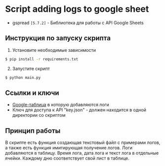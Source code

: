 # Script adding logs to google sheet
* gspread `[5.7.2]` - Библиотека для работы с API Google Sheets

## Инструкция по запуску скрипта
1. Установите необходимые зависимости
```sh
$ pip install -r requirements.txt
```

2. Запустите скрипт
```sh
$ python main.py
```

## Ссылки и ключи
* [Google-таблица](https://docs.google.com/spreadsheets/d/1MxOJjUa5BXydrZree0YLoAEdlK4dswuPrwkA7y_fT8Et) в которую добавляются логи 
* Ключ для доступа к API "key.json" - должен находится в одной директории со скриптом

## Принцип работы
В скрипте есть функция создающая текстовый файл с примерами логов, а также есть функция имитирующая получение логов. Логи добавляются в таблицу. Время лога, дата лога и текст лога в отдельные ячейки. Каждому дню соответствует свой лист в таблице.
